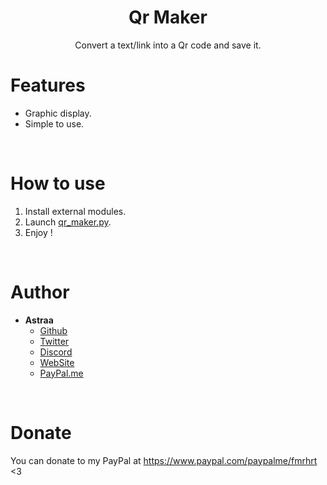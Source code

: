 <h1 align="center">Qr Maker</h1>
<p align="center">Convert a text/link into a Qr code and save it.</p>

# Features
 - Graphic display.
 - Simple to use.

<br>

# How to use
 1. Install external modules.
 2. Launch [qr_maker.py](qr_maker.py).
 3. Enjoy !
 
<br>

# Author
- **Astraa**
    - [Github](https://github.com/AstraaDev)
    - [Twitter](https://twitter.com/AstraaDev)
    - [Discord](https://discord.gg/pUZrFnabvd)
    - [WebSite](http://astraadev.club/)
    - [PayPal.me](https://www.paypal.com/paypalme/fmrhrt)

<br>

# Donate
You can donate to my PayPal at https://www.paypal.com/paypalme/fmrhrt <3

